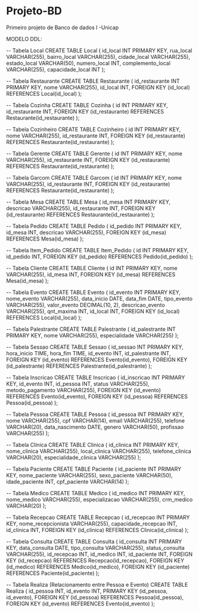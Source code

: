 # Projeto-BD
Primeiro projeto de Banco de dados I -Unicap


MODELO DDL: 

-- Tabela Local
CREATE TABLE Local (
    id_local INT PRIMARY KEY,
    rua_local VARCHAR(255),
    bairro_local VARCHAR(255),
    cidade_local VARCHAR(255),
    estado_local VARCHAR(50),
    numero_local INT,
    complemento_local VARCHAR(255),
    capacidade_local INT
);

-- Tabela Restaurante
CREATE TABLE Restaurante (
    id_restaurante INT PRIMARY KEY,
    nome VARCHAR(255),
    id_local INT,
    FOREIGN KEY (id_local) REFERENCES Local(id_local)
);

-- Tabela Cozinha
CREATE TABLE Cozinha (
    id INT PRIMARY KEY,
    id_restaurante INT,
    FOREIGN KEY (id_restaurante) REFERENCES Restaurante(id_restaurante)
);

-- Tabela Cozinheiro
CREATE TABLE Cozinheiro (
    id INT PRIMARY KEY,
    nome VARCHAR(255),
    id_restaurante INT,
    FOREIGN KEY (id_restaurante) REFERENCES Restaurante(id_restaurante)
);

-- Tabela Gerente
CREATE TABLE Gerente (
    id INT PRIMARY KEY,
    nome VARCHAR(255),
    id_restaurante INT,
    FOREIGN KEY (id_restaurante) REFERENCES Restaurante(id_restaurante)
);

-- Tabela Garcom
CREATE TABLE Garcom (
    id INT PRIMARY KEY,
    nome VARCHAR(255),
    id_restaurante INT,
    FOREIGN KEY (id_restaurante) REFERENCES Restaurante(id_restaurante)
);

-- Tabela Mesa
CREATE TABLE Mesa (
    id_mesa INT PRIMARY KEY,
    descricao VARCHAR(255),
    id_restaurante INT,
    FOREIGN KEY (id_restaurante) REFERENCES Restaurante(id_restaurante)
);

-- Tabela Pedido
CREATE TABLE Pedido (
    id_pedido INT PRIMARY KEY,
    id_mesa INT,
    descricao VARCHAR(255),
    FOREIGN KEY (id_mesa) REFERENCES Mesa(id_mesa)
);

-- Tabela Item_Pedido
CREATE TABLE Item_Pedido (
    id INT PRIMARY KEY,
    id_pedido INT,
    FOREIGN KEY (id_pedido) REFERENCES Pedido(id_pedido)
);

-- Tabela Cliente
CREATE TABLE Cliente (
    id INT PRIMARY KEY,
    nome VARCHAR(255),
    id_mesa INT,
    FOREIGN KEY (id_mesa) REFERENCES Mesa(id_mesa)
);

-- Tabela Evento
CREATE TABLE Evento (
    id_evento INT PRIMARY KEY,
    nome_evento VARCHAR(255),
    data_inicio DATE,
    data_fim DATE,
    tipo_evento VARCHAR(255),
    valor_evento DECIMAL(10, 2),
    descricao_evento VARCHAR(255),
    qnt_maxima INT,
    id_local INT,
    FOREIGN KEY (id_local) REFERENCES Local(id_local)
);

-- Tabela Palestrante
CREATE TABLE Palestrante (
    id_palestrante INT PRIMARY KEY,
    nome VARCHAR(255),
    especialidade VARCHAR(255)
);

-- Tabela Sessao
CREATE TABLE Sessao (
    id_sessao INT PRIMARY KEY,
    hora_inicio TIME,
    hora_fim TIME,
    id_evento INT,
    id_palestrante INT,
    FOREIGN KEY (id_evento) REFERENCES Evento(id_evento),
    FOREIGN KEY (id_palestrante) REFERENCES Palestrante(id_palestrante)
);

-- Tabela Inscricao
CREATE TABLE Inscricao (
    id_inscricao INT PRIMARY KEY,
    id_evento INT,
    id_pessoa INT,
    status VARCHAR(255),
    metodo_pagamento VARCHAR(255),
    FOREIGN KEY (id_evento) REFERENCES Evento(id_evento),
    FOREIGN KEY (id_pessoa) REFERENCES Pessoa(id_pessoa)
);

-- Tabela Pessoa
CREATE TABLE Pessoa (
    id_pessoa INT PRIMARY KEY,
    nome VARCHAR(255),
    cpf VARCHAR(14),
    email VARCHAR(255),
    telefone VARCHAR(20),
    data_nascimento DATE,
    genero VARCHAR(50),
    profissao VARCHAR(255)
);

-- Tabela Clinica
CREATE TABLE Clinica (
    id_clinica INT PRIMARY KEY,
    nome_clinica VARCHAR(255),
    local_clinica VARCHAR(255),
    telefone_clinica VARCHAR(20),
    especialidade_clinica VARCHAR(255)
);

-- Tabela Paciente
CREATE TABLE Paciente (
    id_paciente INT PRIMARY KEY,
    nome_paciente VARCHAR(255),
    sexo_paciente VARCHAR(50),
    idade_paciente INT,
    cpf_paciente VARCHAR(14)
);

-- Tabela Medico
CREATE TABLE Medico (
    id_medico INT PRIMARY KEY,
    nome_medico VARCHAR(255),
    especializacao VARCHAR(255),
    crm_medico VARCHAR(20)
);

-- Tabela Recepcao
CREATE TABLE Recepcao (
    id_recepcao INT PRIMARY KEY,
    nome_recepcionista VARCHAR(255),
    capacidade_recepcao INT,
    id_clinica INT,
    FOREIGN KEY (id_clinica) REFERENCES Clinica(id_clinica)
);

-- Tabela Consulta
CREATE TABLE Consulta (
    id_consulta INT PRIMARY KEY,
    data_consulta DATE,
    tipo_consulta VARCHAR(255),
    status_consulta VARCHAR(255),
    id_recepcao INT,
    id_medico INT,
    id_paciente INT,
    FOREIGN KEY (id_recepcao) REFERENCES Recepcao(id_recepcao),
    FOREIGN KEY (id_medico) REFERENCES Medico(id_medico),
    FOREIGN KEY (id_paciente) REFERENCES Paciente(id_paciente)
);

-- Tabela Realiza (Relacionamento entre Pessoa e Evento)
CREATE TABLE Realiza (
    id_pessoa INT,
    id_evento INT,
    PRIMARY KEY (id_pessoa, id_evento),
    FOREIGN KEY (id_pessoa) REFERENCES Pessoa(id_pessoa),
    FOREIGN KEY (id_evento) REFERENCES Evento(id_evento)
);

